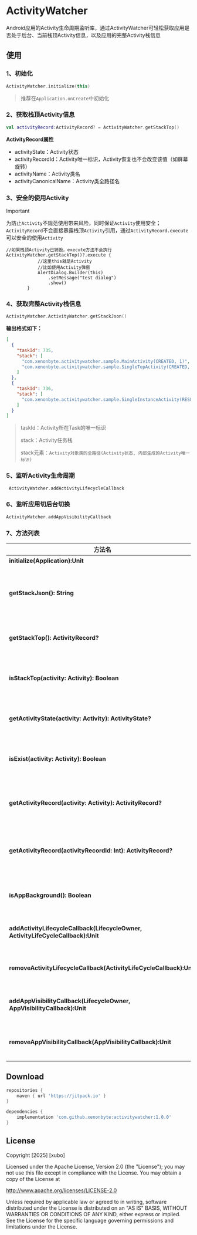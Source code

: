 # ActivityWatcher

Android应用的Activity生命周期监听库，通过ActivityWatcher可轻松获取应用是否处于后台、当前栈顶Activity信息，以及应用的完整Activity栈信息



## 使用

### 1、初始化

```kotlin
ActivityWatcher.initialize(this)
```

> 推荐在`Application.onCreate`中初始化

### 2、获取栈顶Activity信息

```kotlin
val activityRecord:ActivityRecord? = ActivityWatcher.getStackTop()
```

**ActivityRecord属性**

- activityState：Activity状态
- activityRecordId：Activity唯一标识，Activity恢复也不会改变该值（如屏幕旋转）
- activityName：Activity类名
- activityCanonicalName：Activity类全路径名

### 3、安全的使用Activity

> [!IMPORTANT]
>
> 为防止`Activity`不规范使用带来风险，同时保证`Activity`使用安全；`ActivityRecord`不会直接暴露栈顶`Activity`引用，通过`ActivityRecord.execute`可以安全的使用`Activity`

```ko
//如果栈顶Activity已销毁，execute方法不会执行
ActivityWatcher.getStackTop()?.execute { 
            //这里this就是Activity
            //比如使用Activity弹窗
            AlertDialog.Builder(this)
                .setMessage("test dialog")
                .show()
        }
```


### 4、获取完整Activity栈信息

```kotlin
ActivityWatcher.ActivityWatcher.getStackJson()
```

**输出格式如下：**

```json
[
  {
    "taskId": 735,
    "stack": [
      "com.xenonbyte.activitywatcher.sample.MainActivity(CREATED, 1)",
      "com.xenonbyte.activitywatcher.sample.SingleTopActivity(CREATED, 2)"
    ]
  },
  {
    "taskId": 736,
    "stack": [
      "com.xenonbyte.activitywatcher.sample.SingleInstanceActivity(RESUMED, 3)"
    ]
  }
]
```

> taskId：Activity所在Task的唯一标识
>
> stack：Activity任务栈
>
> stack元素：`Activity对象类的全路径(Activity状态, 内部生成的Activity唯一标识)`

### 5、监听Activity生命周期

```kotlin
 ActivityWatcher.addActivityLifecycleCallback
```

### 6、监听应用切后台切换

```kotlin
ActivityWatcher.addAppVisibilityCallback
```

### 7、方法列表

| 方法名                                                       | 描述                                 |
| ------------------------------------------------------------ | ------------------------------------ |
| **initialize(Application):Unit**                             | 初始化                               |
| **getStackJson(): String**                                   | 获取应用Activity栈的Json字符串       |
| **getStackTop(): ActivityRecord?**                           | 获取应用栈顶Activity信息             |
| **isStackTop(activity: Activity): Boolean**                  | 指定Activity是否在应用栈顶           |
| **getActivityState(activity: Activity): ActivityState?**     | 获取指定Activity状态                 |
| **isExist(activity: Activity): Boolean**                     | 指定Activity是否在应用中存活         |
| **getActivityRecord(activity: Activity): ActivityRecord?**   | 通过Activity获取Activity信息         |
| **getActivityRecord(activityRecordId: Int): ActivityRecord?** | 通过Activity唯一标识获取Activity信息 |
| **isAppBackground(): Boolean**                               | 应用当前是否处于后台                 |
| **addActivityLifecycleCallback(LifecycleOwner, ActivityLifeCycleCallback):Unit** | 添加Activity生命周期回调             |
| **removeActivityLifecycleCallback(ActivityLifeCycleCallback):Unit** | 移除Activity生命周期回调             |
| **addAppVisibilityCallback(LifecycleOwner, AppVisibilityCallback):Unit** | 添加应用前后台切换回调               |
| **removeAppVisibilityCallback(AppVisibilityCallback):Unit**  | 移除应用前后台切换回调               |



## Download

```groovy
repositories {
    maven { url 'https://jitpack.io' }
}

dependencies {
    implementation 'com.github.xenonbyte:activitywatcher:1.0.0'
}
```



## License

Copyright [2025] [xubo]

Licensed under the Apache License, Version 2.0 (the "License");
you may not use this file except in compliance with the License.
You may obtain a copy of the License at

http://www.apache.org/licenses/LICENSE-2.0

Unless required by applicable law or agreed to in writing, software
distributed under the License is distributed on an "AS IS" BASIS,
WITHOUT WARRANTIES OR CONDITIONS OF ANY KIND, either express or implied.
See the License for the specific language governing permissions and
limitations under the License.

